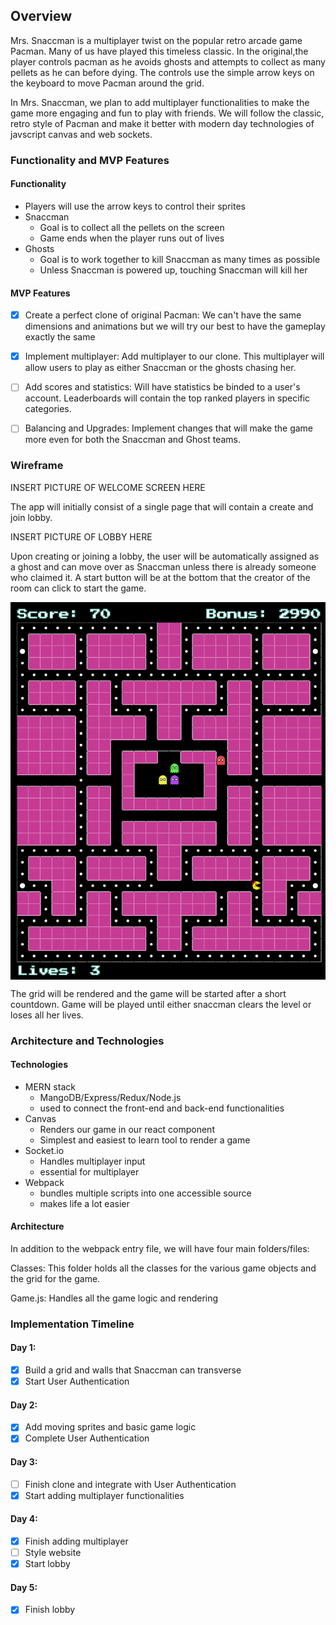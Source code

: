 ## Overview

Mrs. Snaccman is a multiplayer twist on the popular retro arcade game Pacman. Many of us have played this timeless classic. In the original,the player controls pacman as he avoids ghosts and attempts to collect as many pellets as he can before dying. The controls use the simple arrow keys on the keyboard to move Pacman around the grid.

In Mrs. Snaccman, we plan to add multiplayer functionalities to make the game more engaging and fun to play with friends. We will follow the classic, retro style of Pacman and make it better with modern day technologies of javscript canvas and web sockets.

### Functionality and MVP Features

#### Functionality
* Players will use the arrow keys to control their sprites
* Snaccman
    * Goal is to collect all the pellets on the screen
    * Game ends when the player runs out of lives
* Ghosts
    * Goal is to work together to kill Snaccman as many times as possible
    * Unless Snaccman is powered up, touching Snaccman will kill her

#### MVP Features

- [X] Create a perfect clone of original Pacman: We can't have the same dimensions and animations but we will try our best to have the gameplay exactly the same

- [X] Implement multiplayer: Add multiplayer to our clone. This multiplayer will allow users to play as either Snaccman or the ghosts chasing her.

- [ ] Add scores and statistics: Will have statistics be binded to a user's account. Leaderboards will contain the top ranked players in specific categories.

- [ ] Balancing and Upgrades: Implement changes that will make the game more even for both the Snaccman and Ghost teams.

### Wireframe
INSERT PICTURE OF WELCOME SCREEN HERE

The app will initially consist of a single page that will contain a create and join lobby. 

INSERT PICTURE OF LOBBY HERE

Upon creating or joining a lobby, the user will be automatically assigned as a ghost and can move over as Snaccman unless there is already someone who claimed it. A start button will be at the bottom that the creator of the room can click to start the game.

<img src="./frontend/public/images/game-img.png" align="center"/>

The grid will be rendered and the game will be started after a short countdown. Game will be played until either snaccman clears the level or loses all her lives.

### Architecture and Technologies

#### Technologies 
* MERN stack
    * MangoDB/Express/Redux/Node.js
    * used to connect the front-end and back-end functionalities
* Canvas
    * Renders our game in our react component
    * Simplest and easiest to learn tool to render a game
* Socket.io
    * Handles multiplayer input
    * essential for multiplayer
* Webpack
    * bundles multiple scripts into one accessible source
    * makes life a lot easier

#### Architecture
In addition to the webpack entry file, we will have four main folders/files:

Classes: This folder holds all the classes for the various game objects and the grid for the game.

Game.js: Handles all the game logic and rendering

### Implementation Timeline
#### Day 1:

- [X] Build a grid and walls that Snaccman can transverse
- [X] Start User Authentication

#### Day 2:
- [X] Add moving sprites and basic game logic
- [X] Complete User Authentication

#### Day 3:
- [ ] Finish clone and integrate with User Authentication
- [X] Start adding multiplayer functionalities

#### Day 4:
- [X] Finish adding multiplayer
- [ ] Style website
- [X] Start lobby

#### Day 5: 
- [X] Finish lobby
